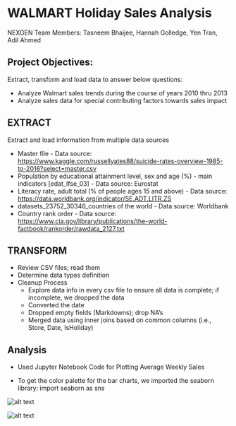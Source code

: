 # WALMART Holiday Sales Analysis

NEXGEN Team Members: Tasneem Bhaijee, Hannah Golledge, Yen Tran, Adil Ahmed

## Project Objectives: 
Extract, transform and load data to answer below questions:
* Analyze Walmart sales trends during the course of years 2010 thru 2013
* Analyze sales data for special contributing factors towards sales impact


## EXTRACT

Extract and load information from multiple data sources

* Master file - Data source: https://www.kaggle.com/russellyates88/suicide-rates-overview-1985-to-2016?select=master.csv 
* Population by educational attainment level, sex and age (%) - main indicators [edat_lfse_03] - Data source: Eurostat
* Literacy rate, adult total (% of people ages 15 and above) - Data source: https://data.worldbank.org/indicator/SE.ADT.LITR.ZS
* datasets_23752_30346_countries of the world - Data source: Worldbank
* Country rank order - Data source: https://www.cia.gov/library/publications/the-world-factbook/rankorder/rawdata_2127.txt

## TRANSFORM

*  Review CSV files; read them
*  Determine data types definition
*  Cleanup Process
    * Explore data info in every csv file to ensure all data is complete;  if  incomplete, we dropped the data
    * Converted the date
    * Dropped empty fields (Markdowns); drop NA’s
    * Merged data using inner joins based on common columns (i.e., Store, Date, IsHoliday)


## Analysis 
* Used Jupyter Notebook Code for Plotting Average Weekly Sales

* To get the color palette for the bar charts, we imported the seaborn library:
    import seaborn as sns

![alt text](https://github.com/tbhaijee/project_one/blob/master/results/image2.png)

![alt text](https://github.com/tbhaijee/project_one/blob/master/results/image1.png)

